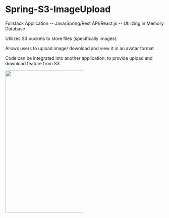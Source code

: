 # Spring-S3-ImageUpload

Fullstack Application -- Java/Spring/Rest API/React.js -- Utilizing in Memory Database  

Utilizes S3 buckets to store files (specifically images)

Allows users to upload image/ download and view it in an avatar format

Code can be integrated into another application, to provide upload and download feature from S3

<img align="left" width="250" height="450" src="https://user-images.githubusercontent.com/90943184/210106302-2a9be368-8533-4911-8b51-c7196d37097c.png">




